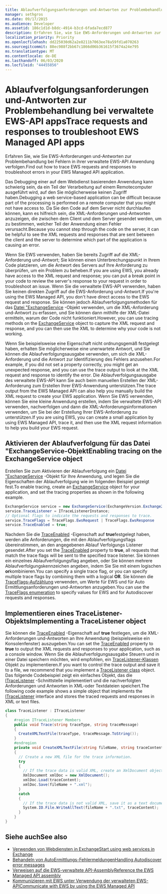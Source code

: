 ```yaml
---
title: Ablaufverfolgungsanforderungen und-Antworten zur Problembehandlung bei verwaltete EWS-API apps
manager: sethgros
ms.date: 09/17/2015
ms.audience: Developer
ms.assetid: 186c1d1d-b8dc-4914-b3cd-6fada7ecd877
description: Erfahren Sie, wie Sie EWS-Anforderungen und-Antworten zur Problembehandlung bei Fehlern in ihrer verwaltete EWS-API Anwendung verfolgen.
localization_priority: Priority
ms.openlocfilehash: dd225030d62a2e8211b7063ee78a59fd1a070263
ms.sourcegitcommit: 88ec988f2bb67c1866d06b361615f3674a24e795
ms.translationtype: MT
ms.contentlocale: de-DE
ms.lasthandoff: 06/03/2020
ms.locfileid: "44455856"
---
```

# <a name="trace-requests-and-responses-to-troubleshoot-ews-managed-api-apps"></a><span data-ttu-id="9712d-103">Ablaufverfolgungsanforderungen und-Antworten zur Problembehandlung bei verwaltete EWS-API apps</span><span class="sxs-lookup"><span data-stu-id="9712d-103">Trace requests and responses to troubleshoot EWS Managed API apps</span></span>

<span data-ttu-id="9712d-104">Erfahren Sie, wie Sie EWS-Anforderungen und-Antworten zur Problembehandlung bei Fehlern in ihrer verwaltete EWS-API Anwendung verfolgen.</span><span class="sxs-lookup"><span data-stu-id="9712d-104">Find out how to trace EWS requests and responses to troubleshoot errors in your EWS Managed API application.</span></span>
  
<span data-ttu-id="9712d-105">Das Debugging einer auf dem Webdienst basierenden Anwendung kann schwierig sein, da ein Teil der Verarbeitung auf einem Remotecomputer ausgeführt wird, auf den Sie möglicherweise keinen Zugriff haben.</span><span class="sxs-lookup"><span data-stu-id="9712d-105">Debugging a web service-based application can be difficult because part of the processing is performed on a remote computer that you might not have access to.</span></span> <span data-ttu-id="9712d-106">Da Sie den Code auf dem Server nicht durchlaufen können, kann es hilfreich sein, die XML-Anforderungen und-Antworten anzuzeigen, die zwischen dem Client und dem Server gesendet werden, um zu bestimmen, welcher Teil der Anwendung einen Fehler verursacht.</span><span class="sxs-lookup"><span data-stu-id="9712d-106">Because you cannot step through the code on the server, it can be helpful to see the XML requests and responses that are sent between the client and the server to determine which part of the application is causing an error.</span></span> 
  
<span data-ttu-id="9712d-107">Wenn Sie EWS verwenden, haben Sie bereits Zugriff auf die XML-Anforderung und-Antwort; Sie können einen Unterbrechungspunkt in Ihrem Code platzieren, um die Antwort des Servers auf Ihre Anforderung zu überprüfen, um ein Problem zu beheben.</span><span class="sxs-lookup"><span data-stu-id="9712d-107">If you are using EWS, you already have access to the XML request and response; you can put a break point in your code to review the server's response to your request in order to troubleshoot an issue.</span></span> <span data-ttu-id="9712d-108">Wenn Sie die verwaltete EWS-API verwenden, haben Sie keinen direkten Zugriff auf die EWS-Anforderung und-Antwort.</span><span class="sxs-lookup"><span data-stu-id="9712d-108">If you're using the EWS Managed API, you don't have direct access to the EWS request and response.</span></span> <span data-ttu-id="9712d-109">Sie können jedoch Ablaufverfolgungsmethoden für das [Datei "ExchangeService](https://msdn.microsoft.com/library/microsoft.exchange.webservices.data.exchangeservice%28v=exchg.80%29.aspx) -Objekt verwenden, um die XML-Anforderung und-Antwort zu erfassen, und Sie können dann mithilfe der XML-Datei ermitteln, warum der Code nicht funktioniert.</span><span class="sxs-lookup"><span data-stu-id="9712d-109">However, you can use tracing methods on the [ExchangeService](https://msdn.microsoft.com/library/microsoft.exchange.webservices.data.exchangeservice%28v=exchg.80%29.aspx) object to capture the XML request and response, and you can then use the XML to determine why your code is not working.</span></span> 

<span data-ttu-id="9712d-110">Wenn Sie beispielsweise eine Eigenschaft nicht ordnungsgemäß festgelegt haben, erhalten Sie möglicherweise eine unerwartete Antwort, und Sie können die Ablaufverfolgungsausgabe verwenden, um sich die XML-Anforderung und die Antwort zur Identifizierung des Fehlers anzusehen.</span><span class="sxs-lookup"><span data-stu-id="9712d-110">For example, if you did not set a property correctly, you might get an unexpected response, and you can use the trace output to look at the XML request and response to identify the error.</span></span> <span data-ttu-id="9712d-111">Die Ablaufverfolgungsausgabe des verwaltete EWS-API kann Sie auch beim manuellen Erstellen der XML-Anforderung zum Erstellen Ihrer EWS-Anwendung unterstützen.</span><span class="sxs-lookup"><span data-stu-id="9712d-111">The trace output from the EWS Managed API can also help you manually build the XML request to create your EWS application.</span></span> <span data-ttu-id="9712d-112">Wenn Sie EWS verwenden, können Sie eine kleine Anwendung erstellen, indem Sie verwaltete EWS-API verwenden, nachverfolgen und dann die XML-Anforderungsinformationen verwenden, um Sie bei der Erstellung Ihrer EWS-Anforderung zu unterstützen.</span><span class="sxs-lookup"><span data-stu-id="9712d-112">If you are using EWS, you can create a small application by using EWS Managed API, trace it, and then use the XML request information to help you build your EWS request.</span></span> 
  
## <a name="enabling-tracing-on-the-exchangeservice-object"></a><span data-ttu-id="9712d-113">Aktivieren der Ablaufverfolgung für das Datei "ExchangeService-Objekt</span><span class="sxs-lookup"><span data-stu-id="9712d-113">Enabling tracing on the ExchangeService object</span></span>
<span data-ttu-id="9712d-114"><a name="bk_EnableTracing"> </a></span><span class="sxs-lookup"><span data-stu-id="9712d-114"><a name="bk_EnableTracing"> </a></span></span>

<span data-ttu-id="9712d-115">Erstellen Sie zum Aktivieren der Ablaufverfolgung ein [Datei "ExchangeService](https://msdn.microsoft.com/library/microsoft.exchange.webservices.data.exchangeservice%28v=exchg.80%29.aspx) -Objekt für Ihre Anwendung, und legen Sie die Eigenschaften der Ablaufverfolgung wie im folgenden Beispiel gezeigt fest.</span><span class="sxs-lookup"><span data-stu-id="9712d-115">To enable tracing, create an [ExchangeService](https://msdn.microsoft.com/library/microsoft.exchange.webservices.data.exchangeservice%28v=exchg.80%29.aspx) object for your application, and set the tracing properties as shown in the following example.</span></span> 
  
```cs
ExchangeService service = new ExchangeService(ExchangeVersion.Exchange2010);
service.TraceListener = ITraceListenerInstance;
// Optional flags to indicate the requests and responses to trace.
service.TraceFlags = TraceFlags.EwsRequest | TraceFlags.EwsResponse
service.TraceEnabled = true;

```

<span data-ttu-id="9712d-116">Nachdem Sie die [TraceEnabled](https://msdn.microsoft.com/library/microsoft.exchange.webservices.data.exchangeservicebase.traceenabled%28v=exchg.80%29.aspx) -Eigenschaft auf **true**festgelegt haben, werden alle Anforderungen, die mit den Ablaufverfolgungsflags übereinstimmen, an den angegebenen Ablauf Verfolgungs Listener gesendet.</span><span class="sxs-lookup"><span data-stu-id="9712d-116">After you set the [TraceEnabled](https://msdn.microsoft.com/library/microsoft.exchange.webservices.data.exchangeservicebase.traceenabled%28v=exchg.80%29.aspx) property to **true**, all requests that match the trace flags will be sent to the specified trace listener.</span></span> <span data-ttu-id="9712d-117">Sie können ein einzelnes Ablaufverfolgungsflag angeben, oder Sie können mehrere Ablaufverfolgungskennzeichen angeben, indem Sie Sie mit einem logischen **or**kombinieren.</span><span class="sxs-lookup"><span data-stu-id="9712d-117">You can specify a single trace flag, or you can specify multiple trace flags by combining them with a logical **OR**.</span></span> <span data-ttu-id="9712d-118">Sie können die [TraceFlags-Aufzählung](https://msdn.microsoft.com/library/microsoft.exchange.webservices.data.traceflags%28v=exchg.80%29.aspx) verwenden, um Werte für EWS und für Auto Ermittlungsanforderungen und-Antworten anzugeben.</span><span class="sxs-lookup"><span data-stu-id="9712d-118">You can use the [TraceFlags enumeration](https://msdn.microsoft.com/library/microsoft.exchange.webservices.data.traceflags%28v=exchg.80%29.aspx) to specify values for EWS and for Autodiscover requests and responses.</span></span> 
  
## <a name="implementing-a-tracelistener-object"></a><span data-ttu-id="9712d-119">Implementieren eines TraceListener-Objekts</span><span class="sxs-lookup"><span data-stu-id="9712d-119">Implementing a TraceListener object</span></span>
<span data-ttu-id="9712d-120"><a name="bk_traceListener"> </a></span><span class="sxs-lookup"><span data-stu-id="9712d-120"><a name="bk_traceListener"> </a></span></span>

<span data-ttu-id="9712d-121">Sie können die [TraceEnabled](https://msdn.microsoft.com/library/microsoft.exchange.webservices.data.exchangeservicebase.traceenabled%28v=exchg.80%29.aspx) -Eigenschaft auf **true** festlegen, um die XML-Anforderungen und-Antworten an Ihre Anwendung (beispielsweise ein Konsolenfenster) auszugeben.</span><span class="sxs-lookup"><span data-stu-id="9712d-121">You can set the [TraceEnabled](https://msdn.microsoft.com/library/microsoft.exchange.webservices.data.exchangeservicebase.traceenabled%28v=exchg.80%29.aspx) property to **true** to output the XML requests and responses to your application, such as a console window.</span></span> <span data-ttu-id="9712d-122">Wenn Sie die Ablaufverfolgungsausgabe Steuern und in einer Datei speichern möchten, wird empfohlen, ein [TraceListener-Klassen](https://msdn.microsoft.com/library/system.diagnostics.tracelistener.aspx) Objekt zu implementieren.</span><span class="sxs-lookup"><span data-stu-id="9712d-122">If you want to control the trace output and save it to a file, we recommend that you implement a [TraceListener class](https://msdn.microsoft.com/library/system.diagnostics.tracelistener.aspx) object.</span></span> <span data-ttu-id="9712d-123">Das folgende Codebeispiel zeigt ein einfaches Objekt, das die [ITraceListener](https://msdn.microsoft.com/library/microsoft.exchange.webservices.data.itracelistener%28v=exchg.80%29.aspx) -Schnittstelle implementiert und die nachverfolgten Anforderungen und Antworten in XML-oder Textdateien speichert.</span><span class="sxs-lookup"><span data-stu-id="9712d-123">The following code example shows a simple object that implements the [ITraceListener](https://msdn.microsoft.com/library/microsoft.exchange.webservices.data.itracelistener%28v=exchg.80%29.aspx) interface and stores the traced requests and responses in XML or text files.</span></span> 
  
```cs
class TraceListener : ITraceListener
{
    #region ITraceListener Members
    public void Trace(string traceType, string traceMessage)
    {
      CreateXMLTextFile(traceType, traceMessage.ToString());
    }
    #endregion
    private void CreateXMLTextFile(string fileName, string traceContent)
    {
      // Create a new XML file for the trace information.
      try
      {
        // If the trace data is valid XML, create an XmlDocument object and save.
        XmlDocument xmlDoc = new XmlDocument();
        xmlDoc.Load(traceContent);
        xmlDoc.Save(fileName + ".xml");
      }
      catch
      {
        // If the trace data is not valid XML, save it as a text document.
        System.IO.File.WriteAllText(fileName + ".txt", traceContent);
      }
    }
}

```

## <a name="see-also"></a><span data-ttu-id="9712d-124">Siehe auch</span><span class="sxs-lookup"><span data-stu-id="9712d-124">See also</span></span>

- [<span data-ttu-id="9712d-125">Verwenden von Webdiensten in Exchange</span><span class="sxs-lookup"><span data-stu-id="9712d-125">Start using web services in Exchange</span></span>](start-using-web-services-in-exchange.md)
- [<span data-ttu-id="9712d-126">Behandeln von AutoErmittlungs-Fehlermeldungen</span><span class="sxs-lookup"><span data-stu-id="9712d-126">Handling Autodiscover error messages</span></span>](handling-autodiscover-error-messages.md)    
- [<span data-ttu-id="9712d-127">Verweisen auf die EWS-verwaltete API-Assembly</span><span class="sxs-lookup"><span data-stu-id="9712d-127">Reference the EWS Managed API assembly</span></span>](how-to-reference-the-ews-managed-api-assembly.md)    
- [<span data-ttu-id="9712d-128">Kommunizieren mit EWS unter Verwendung der verwalteten EWS-API</span><span class="sxs-lookup"><span data-stu-id="9712d-128">Communicate with EWS by using the EWS Managed API</span></span>](how-to-communicate-with-ews-by-using-the-ews-managed-api.md)
    

